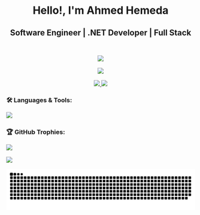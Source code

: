 
<h1 align="center">Hello!, I'm Ahmed Hemeda</h1>

<h2 align="center">Software Engineer | .NET Developer | Full Stack</h2><br>

  <p align="center"> <!-- Google Me -->
    <a href="https://www.google.com.eg/search?q=ahmed+hemeda">
      <img src="https://readme-typing-svg.herokuapp.com/?lines=Visit%20my%20LinkedIn%20Profile;I%20Post%20Insightful%20Content;Follow%20to%20get%20New%20Updates&font=Bold%20Code&center=true&color=30D050&pause=1750&size=23">
    </a>
  </p>

  <p align="center"> <!-- Profile Views -->
      <img src="https://komarev.com/ghpvc/?username=a-hemeda&color=4010B0" height="33"/>
  </p>

  <p align="center"> <!-- WhatsApp Channel & LinkedIn -->
    <a href="https://www.whatsapp.com/channel/0029Vb3QWNLG8l5OPthU963O">
      <img src="https://upload.wikimedia.org/wikipedia/commons/thumb/6/6b/WhatsApp.svg/800px-WhatsApp.svg.png" height="60"/>
    </a>
    <a href="https://www.linkedin.com/in/a-hemeda">
      <img src="https://raw.githubusercontent.com/rahuldkjain/github-profile-readme-generator/master/src/images/icons/Social/linked-in-alt.svg" height="60"/>
    </a>
  </p>

<h3 align="left">🛠️ Languages & Tools:</h3>
  <p align="left">
    <img height="75" src="https://go-skill-icons.vercel.app/api/icons?i=cpp,cs,dotnet,sqlserver,redis,postman,html,css,js,docker,git,github"/>
  </p>

<h3 align="left">🏆 GitHub Trophies:</h3>
  <p align="left">
    <img src="https://github-profile-trophy.vercel.app/?username=a-hemeda&theme=onestar&row=1&column=7"/>
  </p>

  <p align="left"> <!-- Languages -->
    <img src="https://github-readme-stats.vercel.app/api/top-langs?username=a-hemeda&layout=compact&langs_count=5&theme=codeSTACKr"/>
  </p>

  <p align="center"> <!-- Snake -->
    <img src="https://raw.githubusercontent.com/platane/snk/output/github-contribution-grid-snake-dark.svg">
  </p>
